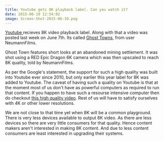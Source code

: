 ```yaml
---
title: Youtube gets 8K playback label. Can you watch it?
date: 2015-06-10 12:54:02
image: Screen-Shot-2015-06-10.png
---
```


<p class="intro"><span class="dropcap"><a href="http://www.youtube.com">Y</a></span><a href="http://www.youtube.com">outube </a>recieves 8K video playback label. Along with that a video was posted last week on June 7th. Its called <a href="https://www.youtube.com/watch?v=sLprVF6d7Ug">Ghost Towns</a>, from user NeumannFilms.</p>
<!-- 
<iframe width="480" height="315" src="https://www.youtube.com/embed/sLprVF6d7Ug" frameborder="0" allowfullscreen align="middle"> </iframe> -->

<p>Ghost Town features short looks at an abandoned mining settlement. It was shot using a RED Epic Dragon 6K camera which was then upscaled to reach 8K quality, told by NeumannFilms.</p>



<p>As per the Google's statement, the support for such a high quality was built into Youtube ever since 2010, but only earlier this year label for 8K was added to Youtube. The caveat of having such a quality on Youtube is that at the moment most of us don't have as powerful computers as required to run that content. If you happen to have such a resourse intensive computer then do checkout <a href="https://www.youtube.com/watch?v=sLprVF6d7Ug">this high quality video</a>. Rest of us will have to satisfy ourselves with 4K or other lower resolutions.</p>

<p>We are not close to that time yet when 8K will be a common playground. There is very less devices available to output 8K video. As there are less devices so there are very little consumers for that quality. Hence content makers aren't interested in making 8K content. And due to less content consumers are least interested in upgrading their systems.</p>